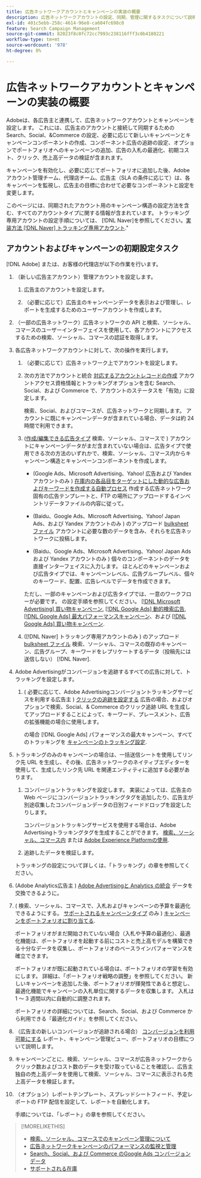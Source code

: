 ```yaml
---
title: 広告ネットワークアカウントとキャンペーンの実装の概要
description: 広告ネットワークアカウントの設定、同期、管理に関するタスクについて説明します。
exl-id: 401c5ebb-258c-4614-96e8-ca604fc698c0
feature: Search Campaign Management
source-git-commit: 82023f8c0fc72cc7993c238116fff3c0b4180221
workflow-type: tm+mt
source-wordcount: '978'
ht-degree: 0%

---
```


# 広告ネットワークアカウントとキャンペーンの実装の概要

Adobeは、各広告主と連携して、広告ネットワークアカウントとキャンペーンを設定します。 これには、広告主のアカウントと接続して同期するための Search、Social、&amp;Commerce の設定、必要に応じて新しいキャンペーンとキャンペーンコンポーネントの作成、コンポーネント広告の追跡の設定、オプションでポートフォリオへのキャンペーンの追加、広告の入札の最適化、初期コスト、クリック、売上高データの検証が含まれます。

キャンペーンを有効化し、必要に応じてポートフォリオに追加した後、Adobeアカウント管理チーム、代理店チーム、広告主（SLA の条件に応じて）は、各キャンペーンを監視し、広告主の目標に合わせて必要なコンポーネントと設定を変更します。

このページには、同期されたアカウント用のキャンペーン構造の設定方法を含む、すべてのアカウントタイプに関する情報が含まれています。 トラッキング専用アカウントの設定手順については、 [!DNL Naver]を参照してください。[実装方法 [!DNL Naver] トラッキング専用アカウント](/help/search-social-commerce/campaign-management/naver-tracking-only-account-implement.md).&quot;

## アカウントおよびキャンペーンの初期設定タスク

[!DNL Adobe] または、お客様の代理店が以下の作業を行います。

1. （新しい広告主アカウント）管理アカウントを設定します。

   1. 広告主のアカウントを設定します。

   1. （必要に応じて）広告主のキャンペーンデータを表示および管理し、レポートを生成するためのユーザーアカウントを作成します。

1. （一部の広告ネットワーク）広告ネットワークの API と検索、ソーシャル、コマースのユーザーインターフェイスを使用して、各アカウントにアクセスするための検索、ソーシャル、コマースの認証を取得します。

1. 各広告ネットワークアカウントに対して、次の操作を実行します。

   1. （必要に応じて）広告ネットワーク上でアカウントを設定します。

   1. 次の方法でアカウントと統合 [対応するアカウントレコードの作成](/help/search-social-commerce/campaign-management/accounts/ad-network-account-manage.md#create-account) アカウントアクセス資格情報とトラッキングオプションを含む Search、Social、および Commerce で、アカウントのステータスを「有効」に設定します。

      検索、Social、およびコマースが、広告ネットワークと同期します。 アカウントに既にキャンペーンデータが含まれている場合、データは約 24 時間で利用できます。

   1. ([作成/編集できる広告タイプ](/help/search-social-commerce/introduction/supported-inventory.md) 検索、ソーシャル、コマースで ) アカウントにキャンペーンデータがまだ含まれていない場合は、広告タイプで使用できる次の方法のいずれかで、検索、ソーシャル、コマース内からキャンペーン構造とキャンペーンコンポーネントを作成します。

      * (Google Ads、Microsoft Advertising、Yahoo! 広告および Yandex アカウントのみ ) [在庫内の各品目をターゲットにした動的な広告およびキーワードを作成する自動プロセス](/help/search-social-commerce/campaign-management/inventory-feeds/inventory-feeds-about.md) 作成する広告ネットワーク固有の広告テンプレートと、FTP の場所にアップロードするインベントリデータファイルの内容に従って。

      * (Baidu、Google Ads、Microsoft Advertising、Yahoo! Japan Ads、および Yandex アカウントのみ ) のアップロード [bulksheet ファイル](/help/search-social-commerce/campaign-management/bulksheets/bulksheet-about.md) アカウントに必要な数のデータを含み、それらを広告ネットワークに投稿します。

      * (Baidu、Google Ads、Microsoft Advertising、Yahoo! Japan Ads および Yandex アカウントのみ ) 個々のコンポーネントのデータを直接インターフェイスに入力します。 ほとんどのキャンペーンおよび広告タイプでは、キャンペーンレベル、広告グループレベル、個々のキーワード、配置、広告レベルでデータを作成できます。

      ただし、一部のキャンペーンおよび広告タイプでは、一意のワークフローが必要です。 の設定手順を参照してください。 [[!DNL Microsoft Advertising] 買い物キャンペーン](/help/search-social-commerce/campaign-management/special-campaign-types/microsoft-shopping-campaigns.md), [[!DNL Google Ads] 動的検索広告](/help/search-social-commerce/campaign-management/special-campaign-types/google-dynamic-search-ads.md), [[!DNL Google Ads] 最大パフォーマンスキャンペーン](/help/search-social-commerce/campaign-management/special-campaign-types/google-performance-max-campaigns.md)、および [[!DNL Google Ads] 買い物キャンペーン](/help/search-social-commerce/campaign-management/special-campaign-types/google-shopping-campaigns.md).

   1. ([!DNL Naver] トラッキング専用アカウントのみ ) のアップロード [bulksheet ファイル](/help/search-social-commerce/campaign-management/bulksheets/bulksheet-about.md) 検索、ソーシャル、コマースの既存のキャンペーン、広告グループ、キーワードをレプリケートするデータ（投稿先には送信しない） [!DNL Naver].

1. Adobe Advertisingがコンバージョンを追跡するすべての広告に対して、トラッキングを設定します。

   1. ( 必要に応じて、Adobe Advertisingコンバージョントラッキングサービスを利用する広告主 ) [クリックの追跡を設定する](/help/search-social-commerce/tracking/click-tracking-ways-to-generate.md) 広告の場合、およびオプションで検索、Social、&amp; Commerce のクリック追跡 URL を生成してアップロードすることによって、キーワード、プレースメント、広告の拡張機能の場合に使用します。

      の場合 [!DNL Google Ads] パフォーマンスの最大キャンペーン、すべてのトラッキングを [キャンペーンのトラッキング設定](/help/search-social-commerce/campaign-management/campaigns/campaign-settings-google.md).

1. トラッキングのみのキャンペーンの場合は、一括送信シートを使用してリンク先 URL を生成し、その後、広告ネットワークのネイティブエディターを使用して、生成したリンク先 URL を関連エンティティに追加する必要があります。

   1. コンバージョントラッキングを設定します。 実装によっては、広告主の Web ページにコンバージョントラッキングタグを追加したり、広告主が別途収集したコンバージョンデータの日別フィードドロップを設定したりします。

      コンバージョントラッキングサービスを使用する場合は、Adobe Advertisingトラッキングタグを生成することができます。 [検索、ソーシャル、コマース内](/help/search-social-commerce/tools/conversion-tag-generate.md) または [Adobe Experience Platformの使用](https://experienceleague.adobe.com/docs/experience-platform/destinations/catalog/advertising/adobe-advertising-cloud.html).

   1. 追跡したデータを検証します。

   トラッキングの設定について詳しくは、「トラッキング」の章を参照してください。

1. (Adobe Analytics広告主 ) [Adobe Advertisingと Analytics の統合](https://experienceleague.adobe.com/docs/advertising/integrations/analytics/overview.html) データを交換できるように。

1. ( 検索、ソーシャル、コマースで、入札およびキャンペーンの予算を最適化できるようにする。 [サポートされるキャンペーンタイプ](/help/search-social-commerce/introduction/supported-inventory.md) のみ ) [キャンペーンをポートフォリオに割り当てる](/help/search-social-commerce/campaign-management/campaign-assign-to-portfolio.md).

   ポートフォリオがまだ開始されていない場合（入札や予算の最適化）、最適化機能は、ポートフォリオを起動する前にコストと売上高モデルを構築できる十分なデータを収集し、ポートフォリオのベースラインパフォーマンスを確立できます。

   ポートフォリオが既に起動されている場合は、ポートフォリオの学習を有効にします。 詳細は、「ポートフォリオ戦略の調整」を参照してください。 新しいキャンペーンを追加した後、ポートフォリオが揮発性であると想定し、最適化機能でキャンペーンの入札単位に関するデータを収集します。 入札は 1 ～ 3 週間以内に自動的に調整されます。

   ポートフォリオの詳細については、Search、Social、および Commerce から利用できる『最適化ガイド』を参照してください。<!-- verify convention for referencing Optimization Guide here -->

1. （広告主の新しいコンバージョンが追跡される場合） [コンバージョンを利用可能にする](/help/search-social-commerce/admin/transaction-properties/transaction-property-about.md) レポート、キャンペーン管理ビュー、ポートフォリオの目標について説明します。

1. キャンペーンごとに、検索、ソーシャル、コマースが広告ネットワークからクリック数およびコスト数のデータを受け取っていることを確認し、広告主独自の売上高データを使用して検索、ソーシャル、コマースに表示される売上高データを検証します。

1. （オプション）レポートテンプレート、スプレッドシートフィード、予定レポートの FTP 配信を設定して、レポートを自動化します。

   手順については、「レポート」の章を参照してください。

>[!MORELIKETHIS]
>
>* [検索、ソーシャル、コマースでのキャンペーン管理について](campaign-management-about.md)
>* [広告ネットワークキャンペーンのパフォーマンスの監視と管理](monitor-performance-campaigns.md)
>* [Search、Social、および Commerce のGoogle Ads コンバージョンデータ](google-conversion-data.md)
>* [サポートされる在庫](/help/search-social-commerce/introduction/supported-inventory.md)
